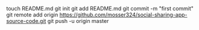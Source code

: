 touch README.md
git init
git add README.md
git commit -m "first commit"
git remote add origin https://github.com/mosser324/social-sharing-app-source-code.git
git push -u origin master
